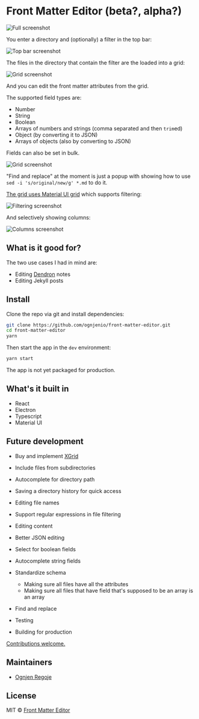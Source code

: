 # Front Matter Editor (beta?, alpha?)

![Full screenshot](https://ognjen.io/images/front-matter-editor.gif)

You enter a directory and (optionally) a filter in the top bar:

![Top bar screenshot](https://ognjen.io/images/front-matter-editor-top-bar.png)

The files in the directory that contain the filter are the loaded into a grid:

![Grid screenshot](https://ognjen.io/images/front-matter-editor-grid.png)

And you can edit the front matter attributes from the grid.

The supported field types are:

- Number
- String
- Boolean
- Arrays of numbers and strings (comma separated and then `trim`ed)
- Object (by converting it to JSON)
- Arrays of objects (also by converting to JSON)

Fields can also be set in bulk.

![Grid screenshot](https://ognjen.io/images/front-matter-editor-bulk-set.png)

"Find and replace" at the moment is just a popup with showing how to use `sed -i 's/original/new/g' *.md` to do it.

[The grid uses Material UI grid](https://material-ui.com/components/data-grid/) which supports filtering:

![Filtering screenshot](https://ognjen.io/images/front-matter-editor-filtering.png)

And selectively showing columns:

![Columns screenshot](https://ognjen.io/images/front-matter-editor-columns.png)

## What is it good for?

The two use cases I had in mind are:

- Editing [Dendron](https://dendron.so) notes
- Editing Jekyll posts

## Install

Clone the repo via git and install dependencies:

```bash
git clone https://github.com/ognjenio/front-matter-editor.git
cd front-matter-editor
yarn
```

Then start the app in the `dev` environment:

```bash
yarn start
```

The app is not yet packaged for production.

## What's it built in

- React
- Electron
- Typescript
- Material UI

## Future development

- Buy and implement [XGrid](https://material-ui.com/components/data-grid/#commercial-version)

- Include files from subdirectories
- Autocomplete for directory path
- Saving a directory history for quick access

- Editing file names

- Support regular expressions in file filtering

- Editing content
- Better JSON editing

- Select for boolean fields
- Autocomplete string fields

- Standardize schema

  - Making sure all files have all the attributes
  - Making sure all files that have field that's supposed to be an array is an array

- Find and replace

- Testing
- Building for production

[Contributions welcome.](https://github.com/ognjenio/front-matter-editor)

## Maintainers

- [Ognjen Regoje](https://github.com/ognjenio)

## License

MIT © [Front Matter Editor](https://github.com/ognjenio/front-matter-editor)
